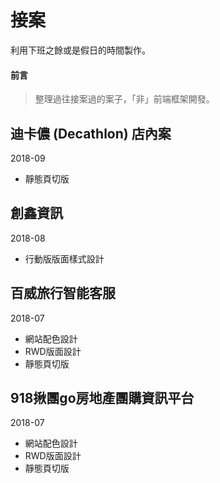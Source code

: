 # 接案
利用下班之餘或是假日的時間製作。

#### 前言
>
> 整理過往接案過的案子，「非」前端框架開發。
>

## 迪卡儂 (Decathlon) 店內案
2018-09
* 靜態頁切版

## 創鑫資訊
2018-08
* 行動版版面樣式設計

## 百威旅行智能客服
2018-07
* 網站配色設計
* RWD版面設計
* 靜態頁切版

## 918揪團go房地產團購資訊平台
2018-07
* 網站配色設計
* RWD版面設計
* 靜態頁切版